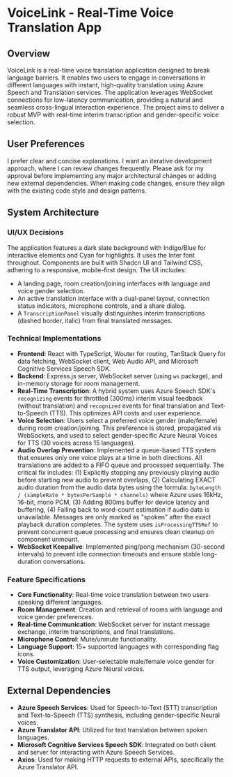 # VoiceLink - Real-Time Voice Translation App

## Overview
VoiceLink is a real-time voice translation application designed to break language barriers. It enables two users to engage in conversations in different languages with instant, high-quality translation using Azure Speech and Translation services. The application leverages WebSocket connections for low-latency communication, providing a natural and seamless cross-lingual interaction experience. The project aims to deliver a robust MVP with real-time interim transcription and gender-specific voice selection.

## User Preferences
I prefer clear and concise explanations. I want an iterative development approach, where I can review changes frequently. Please ask for my approval before implementing any major architectural changes or adding new external dependencies. When making code changes, ensure they align with the existing code style and design patterns.

## System Architecture

### UI/UX Decisions
The application features a dark slate background with Indigo/Blue for interactive elements and Cyan for highlights. It uses the Inter font throughout. Components are built with Shadcn UI and Tailwind CSS, adhering to a responsive, mobile-first design. The UI includes:
- A landing page, room creation/joining interfaces with language and voice gender selection.
- An active translation interface with a dual-panel layout, connection status indicators, microphone controls, and a share dialog.
- A `TranscriptionPanel` visually distinguishes interim transcriptions (dashed border, italic) from final translated messages.

### Technical Implementations
- **Frontend**: React with TypeScript, Wouter for routing, TanStack Query for data fetching, WebSocket client, Web Audio API, and Microsoft Cognitive Services Speech SDK.
- **Backend**: Express.js server, WebSocket server (using `ws` package), and in-memory storage for room management.
- **Real-Time Transcription**: A hybrid system uses Azure Speech SDK's `recognizing` events for throttled (300ms) interim visual feedback (without translation) and `recognized` events for final translation and Text-to-Speech (TTS). This optimizes API costs and user experience.
- **Voice Selection**: Users select a preferred voice gender (male/female) during room creation/joining. This preference is stored, propagated via WebSockets, and used to select gender-specific Azure Neural Voices for TTS (30 voices across 15 languages).
- **Audio Overlap Prevention**: Implemented a queue-based TTS system that ensures only one voice plays at a time in both directions. All translations are added to a FIFO queue and processed sequentially. The critical fix includes: (1) Explicitly stopping any previously playing audio before starting new audio to prevent overlaps, (2) Calculating EXACT audio duration from the audio data bytes using the formula: `byteLength / (sampleRate * bytesPerSample * channels)` where Azure uses 16kHz, 16-bit, mono PCM, (3) Adding 800ms buffer for device latency and buffering, (4) Falling back to word-count estimation if audio data is unavailable. Messages are only marked as "spoken" after the exact playback duration completes. The system uses `isProcessingTTSRef` to prevent concurrent queue processing and ensures clean cleanup on component unmount.
- **WebSocket Keepalive**: Implemented ping/pong mechanism (30-second intervals) to prevent idle connection timeouts and ensure stable long-duration conversations.

### Feature Specifications
- **Core Functionality**: Real-time voice translation between two users speaking different languages.
- **Room Management**: Creation and retrieval of rooms with language and voice gender preferences.
- **Real-time Communication**: WebSocket server for instant message exchange, interim transcriptions, and final translations.
- **Microphone Control**: Mute/unmute functionality.
- **Language Support**: 15+ supported languages with corresponding flag icons.
- **Voice Customization**: User-selectable male/female voice gender for TTS output, leveraging Azure Neural voices.

## External Dependencies

- **Azure Speech Services**: Used for Speech-to-Text (STT) transcription and Text-to-Speech (TTS) synthesis, including gender-specific Neural voices.
- **Azure Translator API**: Utilized for text translation between spoken languages.
- **Microsoft Cognitive Services Speech SDK**: Integrated on both client and server for interacting with Azure Speech Services.
- **Axios**: Used for making HTTP requests to external APIs, specifically the Azure Translator API.